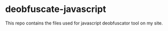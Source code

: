 # deobfuscate-javascript
This repo contains the files used for javascript deobfuscator tool on my site.
